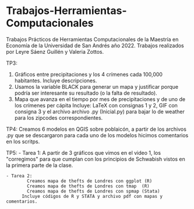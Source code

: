 # Trabajos-Herramientas-Computacionales
Trabajos Prácticos de Herramientas Computacionales de la Maestría en Economía de la Universidad de San Andrés año 2022. Trabajos realizados por Leyre Sáenz Guillén y Valeria Zottos.

TP3: 
1) Gráficos entre precipitaciones y los 4 crímenes cada 100,000 habitantes. Incluye descripciones.
2) Usamos la variable BLACK para generar un mapa y justificar porque podría ser interesante su resultado (o la falta de resultado).
3) Mapa que avanza en el tiempo por mes de precipitaciones y de uno de los crímenes per cápita 
Incluye: LaTeX con consignas 1 y 2, GIF con consigna 3 y el archivo archivo .py (Inicial.py) para bajar lo de weather para los zipcodes correspondientes.

TP4: Creamos 6 modelos en QGIS sobre poblaicón, a partir de los archivos .py que se descargaron para cada uno de los modelos hicimos comentarios en los scritps.

TP5: 
    - Tarea 1: A partir de 3 gráficos que vimos en el video 1, los "corregimos" para que cumplan con los principios de Schwabish vistos en la primera parte de la clase.
    
    - Tarea 2: 
            Creamos mapa de thefts de Londres con ggplot (R)
            Creamos mapa de thefts de Londres con tmap  (R)
            Creamos mapa de thefts de Londres con spmap (Stata)
          Incluye códigos de R y STATA y archivo pdf con mapas y comentarios. 
    

